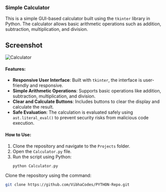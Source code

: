 ### Simple Calculator
This is a simple GUI-based calculator built using the `tkinter` library in Python. The calculator allows basic arithmetic operations such as addition, subtraction, multiplication, and division.

## Screenshot

![Calculator](Projects/images/calculator.png)

#### Features:
- **Responsive User Interface**: Built with `tkinter`, the interface is user-friendly and responsive.
- **Simple Arithmetic Operations**: Supports basic operations like addition, subtraction, multiplication, and division.
- **Clear and Calculate Buttons**: Includes buttons to clear the display and calculate the result.
- **Safe Evaluation**: The calculation is evaluated safely using `ast.literal_eval()` to prevent security risks from malicious code execution.

#### How to Use:
1. Clone the repository and navigate to the `Projects` folder.
2. Open the `Calculator.py` file.
3. Run the script using Python:
   ```bash
   python Calculator.py
   
Clone the repository using the command:

```bash
git clone https://github.com/VibhaCodes/PYTHON-Repo.git
